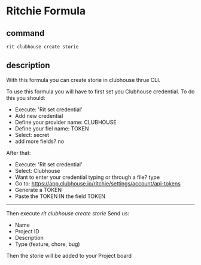 # Ritchie Formula

## command

```bash
rit clubhouse create storie
```

## description

With this formula you can create storie in clubhouse thrue CLI.

To use this formula you will have to first set you Clubhouse credential. To do this you should:

- Execute: 'Rit set credential'
- Add new credential
- Define your provider name: CLUBHOUSE
- Define your fiel name: TOKEN
- Select: secret
- add more fields? no

After that:
- Execute: 'Rit set credential'
- Select: Clubhouse
- Want to enter your credential typing or through a file? type
- Go to: https://app.clubhouse.io/ritchie/settings/account/api-tokens 
- Generate a TOKEN
- Paste the TOKEN IN the field TOKEN

----

Then execute *rit clubhouse create storie*
Send us:

* Name
* Project ID
* Description
* Type (feature, chore, bug)

Then the storie will be added to your Project board

